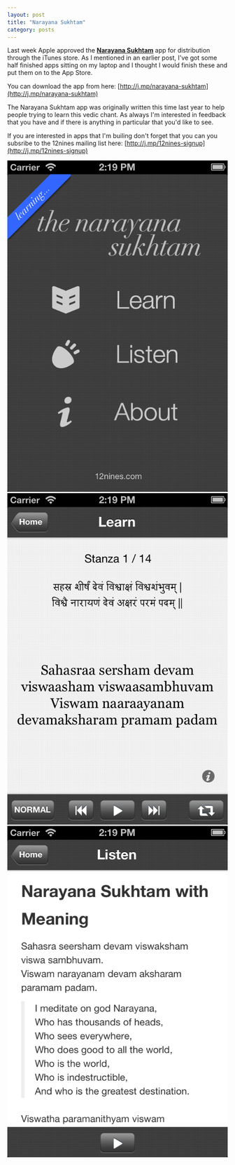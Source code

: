 ```yaml
---
layout: post
title: "Narayana Sukhtam"
category: posts
---
```

Last week Apple approved the [**Narayana Sukhtam**](http://j.mp/narayana-sukhtam) app for distribution through the iTunes store. As I mentioned in an earlier post, I've got some half finished apps sitting on my laptop and I thought I would finish these and put them on to the App Store.

You can download the app from here: [http://j.mp/narayana-sukhtam](http://j.mp/narayana-sukhtam)

The Narayana Sukhtam app was originally written this time last year to help people trying to learn this vedic chant. As always I'm interested in feedback that you have and if there is anything in particular that you'd like to see.

If you are interested in apps that I'm builing don't forget that you can you subsribe to the 12nines mailing list here: [http://j.mp/12nines-signup](http://j.mp/12nines-signup)

![Narayana Sukhtam - Home Screen](/images/narayana-sukhtam-1.png) ![Narayana Sukhtam - Home Screen](/images/narayana-sukhtam-2.png) ![Narayana Sukhtam - Home Screen](/images/narayana-sukhtam-3.png)

